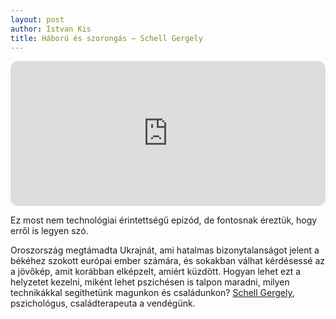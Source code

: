 ```yaml
---
layout: post
author: Istvan Kis
title: Háború és szorongás – Schell Gergely
---
```

<iframe style="border-radius:12px" src="https://open.spotify.com/embed/episode/71od0pxuvya1j5D1RpCYIL?utm_source=generator" width="100%" height="232" frameBorder="0" allowfullscreen="" allow="autoplay; clipboard-write; encrypted-media; fullscreen; picture-in-picture"></iframe>

Ez most nem technológiai érintettségű epizód, de fontosnak éreztük, hogy erről is legyen szó.

Oroszország megtámadta Ukrajnát, ami hatalmas bizonytalanságot jelent a békéhez szokott európai ember számára, és sokakban válhat kérdésessé az a jövőkép, amit korábban elképzelt, amiért küzdött. Hogyan lehet ezt a helyzetet kezelni, miként lehet pszichésen is talpon maradni, milyen technikákkal segíthetünk magunkon és családunkon? [Schell Gergely](https://www.facebook.com/schellgergely/), pszichológus, családterapeuta a vendégünk.
